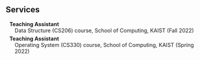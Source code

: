 ## Services

<h4 style="margin:0 10px 0;">Teaching Assistant</h4>

<ul style="margin:0 0 5px;">
  <autocolor>Data Structure (CS206) course, School of Computing, KAIST (Fall 2022)</autocolor>
</ul>


<h4 style="margin:0 10px 0;">Teaching Assistant</h4>

<ul style="margin:0 0 5px;">
  <autocolor>Operating System (CS330) course, School of Computing, KAIST (Spring 2022)</autocolor>
</ul>